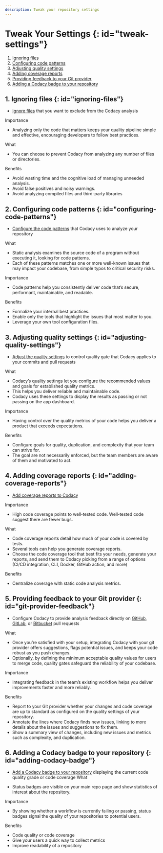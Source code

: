 ```yaml
---
description: Tweak your repository settings
---
```


[//]: # (TODO meta description)

# Tweak Your Settings {: id="tweak-settings"}

1.  [Ignoring files](#ignoring-files)
1.  [Configuring code patterns](#configuring-code-patterns)
1.  [Adjusting quality settings](#adjusting-quality-settings)
1.  [Adding coverage reports](#adding-coverage-reports)
1.  [Providing feedback to your Git provider](#git-provider-feedback)
1.  [Adding a Codacy badge to your repository](#adding-codacy-badge)

## 1. Ignoring files {: id="ignoring-files"}

-   [Ignore files](../repositories-configure/ignoring-files.md) that you want to exclude from the Codacy analysis

Importance

-   Analyzing only the code that matters keeps your quality pipeline simple and effective, encouraging developers to follow best practices.

What

-   You can choose to prevent Codacy from analyzing any number of files or directories.

Benefits

-   Avoid wasting time and the cognitive load of managing unneeded analysis.
-   Avoid false positives and noisy warnings.
-   Avoid analyzing compiled files and third-party libraries

## 2. Configuring code patterns {: id="configuring-code-patterns"}

-   [Configure the code patterns](../repositories-configure/configuring-code-patterns.md) that Codacy uses to analyze your repository

What

-   Static analysis examines the source code of a program without executing it, looking for code patterns.
-   Each of these patterns matches one or more well-known issues that may impact your codebase, from simple typos to critical security risks.

Importance

-   Code patterns help you consistently deliver code that’s secure, performant, maintainable, and readable.

Benefits

-   Formalize your internal best practices.
-   Enable only the tools that highlight the issues that most matter to you.
-   Leverage your own tool configuration files.

## 3. Adjusting quality settings {: id="adjusting-quality-settings"}

-   [Adjust the quality settings](../repositories-configure/adjusting-quality-settings.md) to control quality gate that Codacy applies to your commits and pull requests

What

-   Codacy’s quality settings let you configure the recommended values and goals for established quality metrics.
-   This helps you deliver reliable and maintainable code.
-   Codacy uses these settings to display the results as passing or not passing on the app dashboard.

Importance
   
-   Having control over the quality metrics of your code helps you deliver a product that exceeds expectations.

Benefits

-   Configure goals for quality, duplication, and complexity that your team can strive for.
-   The goal are not necessarily enforced, but the team members are aware of them and motivated to act.

## 4. Adding coverage reports {: id="adding-coverage-reports"}

-   [Add coverage reports to Codacy](../coverage-reporter/index.md)

Importance

-   High code coverage points to well-tested code. Well-tested code suggest there are fewer bugs.

What

-   Code coverage reports detail how much of your code is covered by tests.
-   Several tools can help you generate coverage reports.
-   Choose the code coverage tool that best fits your needs, generate your reports, and send them to Codacy picking from a range of options (CI/CD integration, CLI, Docker, GitHub action, and more)

Benefits

-   Centralize coverage with static code analysis metrics.

## 5. Providing feedback to your Git provider {: id="git-provider-feedback"}

[//]: # (TODO decide how to integrate the instructions to act as a quality gate)
[//]: # (  -   [Use Codacy as a quality gate]&#40;../faq/general/how-do-i-block-merging-prs-using-codacy-as-a-quality-gate.md&#41; to block merging pull requests that don't meet your quality standards)

-   Configure Codacy to provide analysis feedback directly on [GitHub](../repositories-configure/integrations/github-integration.md#configuring), [GitLab](../repositories-configure/integrations/gitlab-integration.md#configuring), or [Bitbucket](../repositories-configure/integrations/bitbucket-integration.md#configuring) pull requests

What

-   Once you’re satisfied with your setup, integrating Codacy with your git provider offers suggestions, flags potential issues, and keeps your code robust as you push changes.
-   Optionally, by defining the minimum acceptable quality values for users to merge code, quality gates safeguard the reliability of your codebase.

Importance

-   Integrating feedback in the team’s existing workflow helps you deliver improvements faster and more reliably.

Benefits

-   Report to your Git provider whether your changes and code coverage are up to standard as configured on the quality settings of your repository.
-   Annotate the lines where Codacy finds new issues, linking to more details about the issues and suggestions to fix them.
-   Show a summary view of changes, including new issues and metrics such as complexity, and duplication.

## 6. Adding a Codacy badge to your repository {: id="adding-codacy-badge"}

[//]: # (TODO is this relevant here? In this page we're building up to the main use case--Git provider quality gate--only to then finish with a detail that serves us more than them. We may want to consider moving this someplace else in the docs)

-   [Add a Codacy badge to your repository](adding-a-codacy-badge.md) displaying the current code quality grade or code coverage
What

-   Status badges are visible on your main repo page and show statistics of interest about the repository.

Importance

-   By showing whether a workflow is currently failing or passing, status badges signal the quality of your repositories to potential users.

Benefits

-   Code quality or code coverage
-   Give your users a quick way to collect metrics
-   Improve readability of a repository


